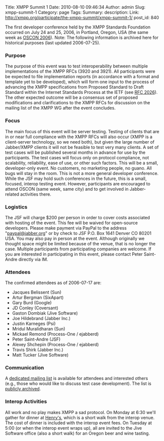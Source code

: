 Title: XMPP Summit 1
Date: 2010-08-10 09:46:34
Author: admin
Slug: xmpp-summit-1
Category: page
Tags: 
Summary: description:
Link: http://xmpp.org/participate/the-xmpp-summit/xmpp-summit-1/
post_id: 840


The first developer conference held by the XMPP Standards Foundation occurred on July 24 and 25, 2006, in Portland, Oregon, USA (the same week as [OSCON 2006](http://conferences.oreillynet.com/os2006/)). Note: The following information is archived here for historical purposes (last updated 2006-07-25).

### Purpose

The purpose of this event was to test interoperability between multiple implementations of the XMPP RFCs (3920 and 3921). All participants were be expected to file implementation reports (in accordance with a format and template yet to be developed), which will form one input to the process of advancing the XMPP specifications from Proposed Standard to Draft Standard within the Internet Standards Process at the IETF (see [RFC 2026](http://www.faqs.org/rfcs/rfc2026.html)). The other expected outcome will be a consensus set of proposed modifications and clarifications to the XMPP RFCs for discussion on the mailing list of the XMPP WG after the event concludes.

### Focus

The main focus of this event will be server testing. Testing of clients that are in or near full compliance with the XMPP RFCs will also occur (XMPP is a client-server technology, so we need both), but given the large number of Jabber/XMPP clients it will not be feasible to test very many clients. A set of test cases will be published several months in advance for use by the participants. The test cases will focus only on protocol compliance, not scalability, reliability, ease of use, or other such factors. This will be a small, developer-only event. No customers, no marketing people, no guano. All bugs will stay in the room. This is not a more general developer conference. While the JSF may hold such conferences in the future, this is a small, focused, interop testing event. However, participants are encouraged to attend OSCON (same week, same city) and to get involved in Jabber-related activities there.

### Logistics

The JSF will charge $200 per person in order to cover costs associated with hosting of the event. This fee will be waived for open-source developers. Please make payment via PayPal to the address "paypal@jabber.org" or by check to JSF P.O. Box 1641 Denver CO 80201 USA. You may also pay in person at the event. Although originally we thought space might be limited because of the venue, that is no longer the case. Multiple participants from participating companies are welcome. If you are interested in participating in this event, please contact Peter Saint-Andre directly via IM.

### Attendees

The confirmed attendees as of 2006-07-17 are:

* Jacques Belissent (Sun)
* Artur Bergman (SixApart)
* Gary Burd (Google)
* JD Conley (Coversant)
* Gaston Dombiak (Jive Software)
* Joe Hildebrand (Jabber Inc.)
* Justin Karneges (Psi)
* Mridul Muralidharan (Sun)
* Mickael Remond (Process-One / ejabberd)
* Peter Saint-Andre (JSF)
* Alexey Shchepin (Process-One / ejabberd)
* Travis Shirk (Jabber Inc.)
* Matt Tucker (Jive Software)

### Communication

A [dedicated mailing list](http://mail.jabber.org/mailman/listinfo/interop) is available for attendees and interested others (e.g., those who would like to discuss test case development). The list is [publicly archived](http://mail.jabber.org/pipermail/interop/).

### Interop Activities

All work and no play makes XMPP a sad protocol. On Monday at 6:30 we'll gather for dinner at [Henry's](http://portland.citysearch.com/profile/40854242), which is a short walk from the interop venue. The cost of dinner is included with the interop event fees. On Tuesday at 5:00 (or when the interop event wraps up), all are invited to the Jive Software office (also a short walk) for an Oregon beer and wine tasting.

